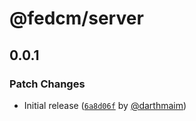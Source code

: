 # @fedcm/server

## 0.0.1

### Patch Changes

- Initial release ([`6a8d06f`](https://github.com/darthmaim/fedcm/commit/6a8d06ffd40c6d8f285aedbe62df6c81597f6351) by [@darthmaim](https://github.com/darthmaim))
